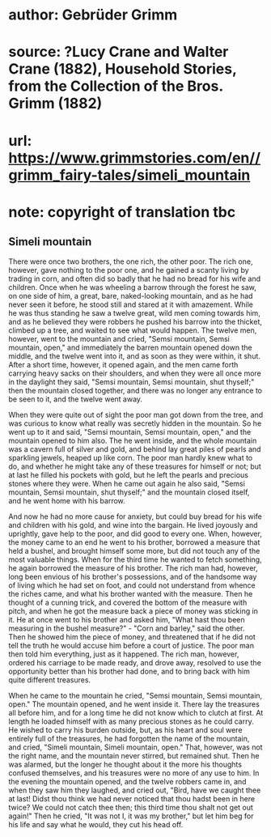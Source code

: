 # author: Gebrüder Grimm
# source: ?Lucy Crane and Walter Crane (1882), Household Stories, from the Collection of the Bros. Grimm (1882)
# url: https://www.grimmstories.com/en//grimm_fairy-tales/simeli_mountain
# note: copyright of translation tbc

## Simeli mountain 

There were once two brothers, the one rich, the other poor. The rich
one, however, gave nothing to the poor one, and he gained a scanty
living by trading in corn, and often did so badly that he had no bread
for his wife and children. Once when he was wheeling a barrow through
the forest he saw, on one side of him, a great, bare, naked-looking
mountain, and as he had never seen it before, he stood still and stared
at it with amazement.
While he was thus standing he saw a twelve great, wild men coming
towards him, and as he believed they were robbers he pushed his barrow
into the thicket, climbed up a tree, and waited to see what would
happen. The twelve men, however, went to the mountain and cried, "Semsi
mountain, Semsi mountain, open," and immediately the barren mountain
opened down the middle, and the twelve went into it, and as soon as they
were within, it shut. After a short time, however, it opened again, and
the men came forth carrying heavy sacks on their shoulders, and when
they were all once more in the daylight they said, "Semsi mountain,
Semsi mountain, shut thyself;" then the mountain closed together, and
there was no longer any entrance to be seen to it, and the twelve went
away.

When they were quite out of sight the poor man got down from the tree,
and was curious to know what really was secretly hidden in the mountain.
So he went up to it and said, "Semsi mountain, Semsi mountain, open,"
and the mountain opened to him also. The he went inside, and the whole
mountain was a cavern full of silver and gold, and behind lay great
piles of pearls and sparkling jewels, heaped up like corn. The poor man
hardly knew what to do, and whether he might take any of these treasures
for himself or not; but at last he filled his pockets with gold, but he
left the pearls and precious stones where they were. When he came out
again he also said, "Semsi mountain, Semsi mountain, shut thyself;"
and the mountain closed itself, and he went home with his barrow.

And now he had no more cause for anxiety, but could buy bread for his
wife and children with his gold, and wine into the bargain. He lived
joyously and uprightly, gave help to the poor, and did good to every
one. When, however, the money came to an end he went to his brother,
borrowed a measure that held a bushel, and brought himself some more,
but did not touch any of the most valuable things. When for the third
time he wanted to fetch something, he again borrowed the measure of his
brother. The rich man had, however, long been envious of his brother's
possessions, and of the handsome way of living which he had set on foot,
and could not understand from whence the riches came, and what his
brother wanted with the measure. Then he thought of a cunning trick, and
covered the bottom of the measure with pitch, and when he got the
measure back a piece of money was sticking in it. He at once went to his
brother and asked him, "What hast thou been measuring in the bushel
measure?" - "Corn and barley," said the other. Then he showed him the
piece of money, and threatened that if he did not tell the truth he
would accuse him before a court of justice. The poor man then told him
everything, just as it happened. The rich man, however, ordered his
carriage to be made ready, and drove away, resolved to use the
opportunity better than his brother had done, and to bring back with him
quite different treasures.

When he came to the mountain he cried, "Semsi mountain, Semsi mountain,
open." The mountain opened, and he went inside it. There lay the
treasures all before him, and for a long time he did not know which to
clutch at first. At length he loaded himself with as many precious
stones as he could carry. He wished to carry his burden outside, but, as
his heart and soul were entirely full of the treasures, he had forgotten
the name of the mountain, and cried, "Simeli mountain, Simeli mountain,
open." That, however, was not the right name, and the mountain never
stirred, but remained shut. Then he was alarmed, but the longer he
thought about it the more his thoughts confused themselves, and his
treasures were no more of any use to him. In the evening the mountain
opened, and the twelve robbers came in, and when they saw him they
laughed, and cried out, "Bird, have we caught thee at last! Didst thou
think we had never noticed that thou hadst been in here twice? We could
not catch thee then; this third time thou shalt not get out again!"
Then he cried, "It was not I, it was my brother," but let him beg for
his life and say what he would, they cut his head off.
